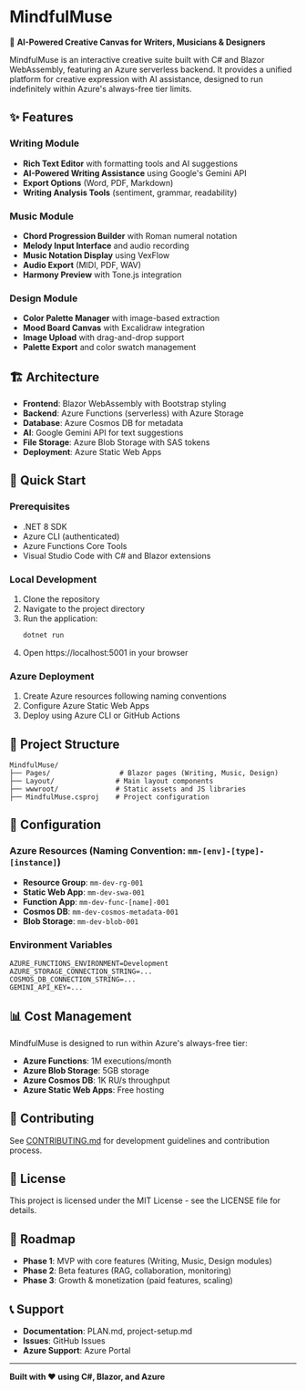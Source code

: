 # MindfulMuse

🧠 **AI-Powered Creative Canvas for Writers, Musicians & Designers**

MindfulMuse is an interactive creative suite built with C# and Blazor WebAssembly, featuring an Azure serverless backend. It provides a unified platform for creative expression with AI assistance, designed to run indefinitely within Azure's always-free tier limits.

## ✨ Features

### Writing Module
- **Rich Text Editor** with formatting tools and AI suggestions
- **AI-Powered Writing Assistance** using Google's Gemini API
- **Export Options** (Word, PDF, Markdown)
- **Writing Analysis Tools** (sentiment, grammar, readability)

### Music Module
- **Chord Progression Builder** with Roman numeral notation
- **Melody Input Interface** and audio recording
- **Music Notation Display** using VexFlow
- **Audio Export** (MIDI, PDF, WAV)
- **Harmony Preview** with Tone.js integration

### Design Module
- **Color Palette Manager** with image-based extraction
- **Mood Board Canvas** with Excalidraw integration
- **Image Upload** with drag-and-drop support
- **Palette Export** and color swatch management

## 🏗️ Architecture

- **Frontend**: Blazor WebAssembly with Bootstrap styling
- **Backend**: Azure Functions (serverless) with Azure Storage
- **Database**: Azure Cosmos DB for metadata
- **AI**: Google Gemini API for text suggestions
- **File Storage**: Azure Blob Storage with SAS tokens
- **Deployment**: Azure Static Web Apps

## 🚀 Quick Start

### Prerequisites
- .NET 8 SDK
- Azure CLI (authenticated)
- Azure Functions Core Tools
- Visual Studio Code with C# and Blazor extensions

### Local Development
1. Clone the repository
2. Navigate to the project directory
3. Run the application:
   ```bash
   dotnet run
   ```
4. Open https://localhost:5001 in your browser

### Azure Deployment
1. Create Azure resources following naming conventions
2. Configure Azure Static Web Apps
3. Deploy using Azure CLI or GitHub Actions

## 📁 Project Structure

```
MindfulMuse/
├── Pages/                 # Blazor pages (Writing, Music, Design)
├── Layout/               # Main layout components
├── wwwroot/              # Static assets and JS libraries
├── MindfulMuse.csproj    # Project configuration
```

## 🔧 Configuration

### Azure Resources (Naming Convention: `mm-[env]-[type]-[instance]`)

- **Resource Group**: `mm-dev-rg-001`
- **Static Web App**: `mm-dev-swa-001`
- **Function App**: `mm-dev-func-[name]-001`
- **Cosmos DB**: `mm-dev-cosmos-metadata-001`
- **Blob Storage**: `mm-dev-blob-001`

### Environment Variables
```
AZURE_FUNCTIONS_ENVIRONMENT=Development
AZURE_STORAGE_CONNECTION_STRING=...
COSMOS_DB_CONNECTION_STRING=...
GEMINI_API_KEY=...
```

## 📊 Cost Management

MindfulMuse is designed to run within Azure's always-free tier:
- **Azure Functions**: 1M executions/month
- **Azure Blob Storage**: 5GB storage
- **Azure Cosmos DB**: 1K RU/s throughput
- **Azure Static Web Apps**: Free hosting

## 🤝 Contributing

See [CONTRIBUTING.md](CONTRIBUTING.md) for development guidelines and contribution process.

## 📄 License

This project is licensed under the MIT License - see the LICENSE file for details.

## 🎯 Roadmap

- **Phase 1**: MVP with core features (Writing, Music, Design modules)
- **Phase 2**: Beta features (RAG, collaboration, monitoring)
- **Phase 3**: Growth & monetization (paid features, scaling)

## 📞 Support

- **Documentation**: PLAN.md, project-setup.md
- **Issues**: GitHub Issues
- **Azure Support**: Azure Portal

---

**Built with ❤️ using C#, Blazor, and Azure**

